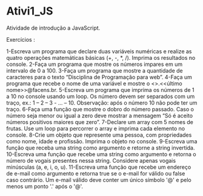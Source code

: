 # Ativi1_JS
Atividade de introdução a JavaScript.

Exercícios :

1-Escreva um programa que declare duas variáveis numéricas e realize as quatro operações matemáticas básicas (+, -, *, /). Imprima os resultados no console.
2-Faça um programa que mostre os números impares em um intervalo de 0 a 100.
3-Faça um programa que mostre a quantidade de caracteres para o texto “Disciplina de Programação para web”.
4-Faça um programa que recebe o nome de uma variável e mostre o <<primeiro>>.<<último nome>>@facens.br.
5-Escreva um programa que imprima os números de 1 a 10 no console usando um loop. Os número devem ser separados com um traço, ex.: 1 – 2 – 3 - ... – 10. Observação: após o número 10 não pode ter um traço.
6-Faça uma função que mostre o dobro do número passado. Caso o número seja menor ou igual a zero deve mostrar a mensagem “Só é aceito números positivos maiores que zero”.
7-Declare um array com 5 nomes de frutas. Use um loop para percorrer o array e imprima cada elemento no console.
8-Crie um objeto que represente uma pessoa, com propriedades como nome, idade e profissão. Imprima o objeto no console.
9-Escreva uma função que receba uma string como argumento e retorne a string invertida.
10-Escreva uma função que recebe uma string como argumento e retorna o número de vogais presentes nessa string. Considere apenas vogais minúsculas (a, e, i, o, u).
11-Escreva uma função que recebe um endereço de e-mail como argumento e retorna true se o e-mail for válido ou false caso contrário. Um e-mail válido deve conter um único símbolo '@' e pelo menos um ponto '.' após o '@'.
